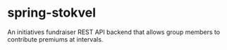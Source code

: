 # spring-stokvel
An initiatives fundraiser REST API backend that allows group members to contribute premiums at intervals.
